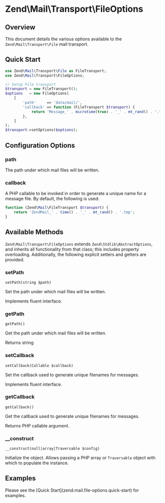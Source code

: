 # Zend\\Mail\\Transport\\FileOptions

## Overview

This document details the various options available to the `Zend\Mail\Transport\File` mail
transport.

## Quick Start

```php
use Zend\Mail\Transport\File as FileTransport;
use Zend\Mail\Transport\FileOptions;

// Setup File transport
$transport = new FileTransport();
$options   = new FileOptions(
    [
        'path'     => 'data/mail/',
        'callback' => function (FileTransport $transport) {
            return 'Message_' . microtime(true) . '_' . mt_rand() . '.txt';
        },
    ]
);
$transport->setOptions($options);
```

## Configuration Options

### path
The path under which mail files will be written.

<!-- -->

### callback
A PHP callable to be invoked in order to generate a unique name for a message file. By default, the
following is used:

```php
function (Zend\Mail\FileTransport $transport) {
    return 'ZendMail_' . time() . '_' . mt_rand() . '.tmp';
}
```

## Available Methods

`Zend\Mail\Transport\FileOptions` extends `Zend\Stdlib\AbstractOptions`, and inherits all
functionality from that class; this includes property overloading. Additionally, the following
explicit setters and getters are provided.

### setPath
`setPath(string $path)`

Set the path under which mail files will be written.

Implements fluent interface.

<!-- -->

### getPath
`getPath()`

Get the path under which mail files will be written.

Returns string

<!-- -->

### setCallback
`setCallback(Callable $callback)`

Set the callback used to generate unique filenames for messages.

Implements fluent interface.

<!-- -->

### getCallback
`getCallback()`

Get the callback used to generate unique filenames for messages.

Returns PHP callable argument.

<!-- -->

### \_\_construct
`__construct(null|array|Traversable $config)`

Initialize the object. Allows passing a PHP array or `Traversable` object with which to populate the
instance.

## Examples

Please see the \[Quick Start\](zend.mail.file-options.quick-start) for examples.